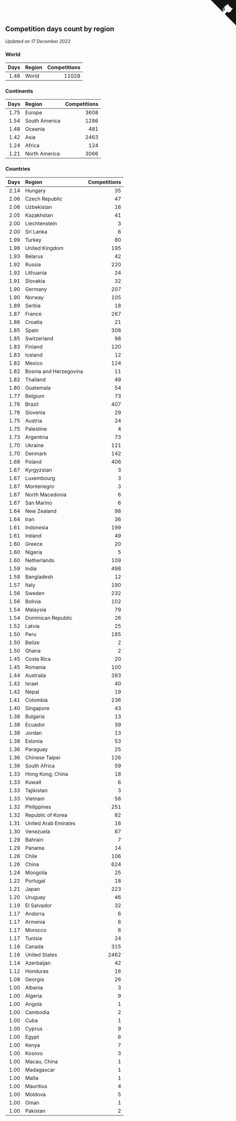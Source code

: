 ## Competition days count by region

*Updated on 17 December 2023*


### World

| Days | Region | Competitions |
| ---: | :--- | ---: |
| 1.48 | World | 11028 |

### Continents

| Days | Region | Competitions |
| ---: | :--- | ---: |
| 1.75 | Europe | 3608 |
| 1.54 | South America | 1286 |
| 1.48 | Oceania | 481 |
| 1.42 | Asia | 2463 |
| 1.24 | Africa | 124 |
| 1.21 | North America | 3066 |

### Countries

| Days | Region | Competitions |
| ---: | :--- | ---: |
| 2.14 | Hungary | 35 |
| 2.06 | Czech Republic | 47 |
| 2.06 | Uzbekistan | 16 |
| 2.05 | Kazakhstan | 41 |
| 2.00 | Liechtenstein | 3 |
| 2.00 | Sri Lanka | 6 |
| 1.99 | Turkey | 80 |
| 1.96 | United Kingdom | 195 |
| 1.93 | Belarus | 42 |
| 1.92 | Russia | 220 |
| 1.92 | Lithuania | 24 |
| 1.91 | Slovakia | 32 |
| 1.90 | Germany | 207 |
| 1.90 | Norway | 105 |
| 1.89 | Serbia | 18 |
| 1.87 | France | 267 |
| 1.86 | Croatia | 21 |
| 1.85 | Spain | 308 |
| 1.85 | Switzerland | 98 |
| 1.83 | Finland | 120 |
| 1.83 | Iceland | 12 |
| 1.82 | Mexico | 124 |
| 1.82 | Bosnia and Herzegovina | 11 |
| 1.82 | Thailand | 49 |
| 1.80 | Guatemala | 54 |
| 1.77 | Belgium | 73 |
| 1.76 | Brazil | 407 |
| 1.76 | Slovenia | 29 |
| 1.75 | Austria | 24 |
| 1.75 | Palestine | 4 |
| 1.73 | Argentina | 73 |
| 1.70 | Ukraine | 121 |
| 1.70 | Denmark | 142 |
| 1.68 | Poland | 406 |
| 1.67 | Kyrgyzstan | 3 |
| 1.67 | Luxembourg | 3 |
| 1.67 | Montenegro | 3 |
| 1.67 | North Macedonia | 6 |
| 1.67 | San Marino | 6 |
| 1.64 | New Zealand | 98 |
| 1.64 | Iran | 36 |
| 1.61 | Indonesia | 199 |
| 1.61 | Ireland | 49 |
| 1.60 | Greece | 20 |
| 1.60 | Nigeria | 5 |
| 1.60 | Netherlands | 109 |
| 1.59 | India | 498 |
| 1.58 | Bangladesh | 12 |
| 1.57 | Italy | 190 |
| 1.56 | Sweden | 232 |
| 1.56 | Bolivia | 102 |
| 1.54 | Malaysia | 79 |
| 1.54 | Dominican Republic | 26 |
| 1.52 | Latvia | 25 |
| 1.50 | Peru | 185 |
| 1.50 | Belize | 2 |
| 1.50 | Ghana | 2 |
| 1.45 | Costa Rica | 20 |
| 1.45 | Romania | 100 |
| 1.44 | Australia | 383 |
| 1.42 | Israel | 40 |
| 1.42 | Nepal | 19 |
| 1.41 | Colombia | 236 |
| 1.40 | Singapore | 43 |
| 1.38 | Bulgaria | 13 |
| 1.38 | Ecuador | 39 |
| 1.38 | Jordan | 13 |
| 1.38 | Estonia | 53 |
| 1.36 | Paraguay | 25 |
| 1.36 | Chinese Taipei | 126 |
| 1.36 | South Africa | 59 |
| 1.33 | Hong Kong, China | 18 |
| 1.33 | Kuwait | 6 |
| 1.33 | Tajikistan | 3 |
| 1.33 | Vietnam | 58 |
| 1.32 | Philippines | 251 |
| 1.32 | Republic of Korea | 82 |
| 1.31 | United Arab Emirates | 16 |
| 1.30 | Venezuela | 67 |
| 1.29 | Bahrain | 7 |
| 1.29 | Panama | 14 |
| 1.26 | Chile | 106 |
| 1.26 | China | 624 |
| 1.24 | Mongolia | 25 |
| 1.22 | Portugal | 18 |
| 1.21 | Japan | 223 |
| 1.20 | Uruguay | 46 |
| 1.19 | El Salvador | 32 |
| 1.17 | Andorra | 6 |
| 1.17 | Armenia | 6 |
| 1.17 | Morocco | 6 |
| 1.17 | Tunisia | 24 |
| 1.16 | Canada | 315 |
| 1.16 | United States | 2462 |
| 1.14 | Azerbaijan | 42 |
| 1.12 | Honduras | 16 |
| 1.08 | Georgia | 26 |
| 1.00 | Albania | 3 |
| 1.00 | Algeria | 9 |
| 1.00 | Angola | 1 |
| 1.00 | Cambodia | 2 |
| 1.00 | Cuba | 1 |
| 1.00 | Cyprus | 9 |
| 1.00 | Egypt | 6 |
| 1.00 | Kenya | 7 |
| 1.00 | Kosovo | 3 |
| 1.00 | Macau, China | 1 |
| 1.00 | Madagascar | 1 |
| 1.00 | Malta | 1 |
| 1.00 | Mauritius | 4 |
| 1.00 | Moldova | 5 |
| 1.00 | Oman | 1 |
| 1.00 | Pakistan | 2 |


<a href="https://github.com/jonatanklosko/wca_statistics" class="github-corner" aria-label="View source on Github"><svg width="80" height="80" viewBox="0 0 250 250" style="fill:#151513; color:#fff; position: absolute; top: 0; border: 0; right: 0;" aria-hidden="true"><path d="M0,0 L115,115 L130,115 L142,142 L250,250 L250,0 Z"></path><path d="M128.3,109.0 C113.8,99.7 119.0,89.6 119.0,89.6 C122.0,82.7 120.5,78.6 120.5,78.6 C119.2,72.0 123.4,76.3 123.4,76.3 C127.3,80.9 125.5,87.3 125.5,87.3 C122.9,97.6 130.6,101.9 134.4,103.2" fill="currentColor" style="transform-origin: 130px 106px;" class="octo-arm"></path><path d="M115.0,115.0 C114.9,115.1 118.7,116.5 119.8,115.4 L133.7,101.6 C136.9,99.2 139.9,98.4 142.2,98.6 C133.8,88.0 127.5,74.4 143.8,58.0 C148.5,53.4 154.0,51.2 159.7,51.0 C160.3,49.4 163.2,43.6 171.4,40.1 C171.4,40.1 176.1,42.5 178.8,56.2 C183.1,58.6 187.2,61.8 190.9,65.4 C194.5,69.0 197.7,73.2 200.1,77.6 C213.8,80.2 216.3,84.9 216.3,84.9 C212.7,93.1 206.9,96.0 205.4,96.6 C205.1,102.4 203.0,107.8 198.3,112.5 C181.9,128.9 168.3,122.5 157.7,114.1 C157.9,116.9 156.7,120.9 152.7,124.9 L141.0,136.5 C139.8,137.7 141.6,141.9 141.8,141.8 Z" fill="currentColor" class="octo-body"></path></svg></a><style>.github-corner:hover .octo-arm{animation:octocat-wave 560ms ease-in-out}@keyframes octocat-wave{0%,100%{transform:rotate(0)}20%,60%{transform:rotate(-25deg)}40%,80%{transform:rotate(10deg)}}@media (max-width:500px){.github-corner:hover .octo-arm{animation:none}.github-corner .octo-arm{animation:octocat-wave 560ms ease-in-out}}</style>
